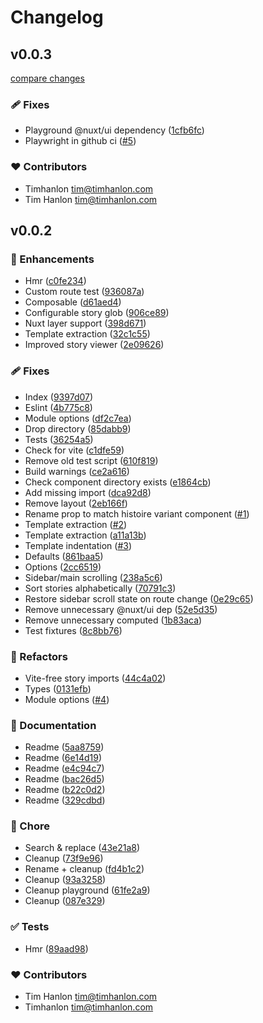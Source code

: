 # Changelog


## v0.0.3

[compare changes](https://github.com/timhanlon/bedtime/compare/v0.0.2...v0.0.3)

### 🩹 Fixes

- Playground @nuxt/ui dependency ([1cfb6fc](https://github.com/timhanlon/bedtime/commit/1cfb6fc))
- Playwright in github ci ([#5](https://github.com/timhanlon/bedtime/pull/5))

### ❤️ Contributors

- Timhanlon <tim@timhanlon.com>
- Tim Hanlon <tim@timhanlon.com>

## v0.0.2


### 🚀 Enhancements

- Hmr ([c0fe234](https://github.com/timhanlon/bedtime/commit/c0fe234))
- Custom route test ([936087a](https://github.com/timhanlon/bedtime/commit/936087a))
- Composable ([d61aed4](https://github.com/timhanlon/bedtime/commit/d61aed4))
- Configurable story glob ([906ce89](https://github.com/timhanlon/bedtime/commit/906ce89))
- Nuxt layer support ([398d671](https://github.com/timhanlon/bedtime/commit/398d671))
- Template extraction ([32c1c55](https://github.com/timhanlon/bedtime/commit/32c1c55))
- Improved story viewer ([2e09626](https://github.com/timhanlon/bedtime/commit/2e09626))

### 🩹 Fixes

- Index ([9397d07](https://github.com/timhanlon/bedtime/commit/9397d07))
- Eslint ([4b775c8](https://github.com/timhanlon/bedtime/commit/4b775c8))
- Module options ([df2c7ea](https://github.com/timhanlon/bedtime/commit/df2c7ea))
- Drop directory ([85dabb9](https://github.com/timhanlon/bedtime/commit/85dabb9))
- Tests ([36254a5](https://github.com/timhanlon/bedtime/commit/36254a5))
- Check for vite ([c1dfe59](https://github.com/timhanlon/bedtime/commit/c1dfe59))
- Remove old test script ([610f819](https://github.com/timhanlon/bedtime/commit/610f819))
- Build warnings ([ce2a616](https://github.com/timhanlon/bedtime/commit/ce2a616))
- Check component directory exists ([e1864cb](https://github.com/timhanlon/bedtime/commit/e1864cb))
- Add missing import ([dca92d8](https://github.com/timhanlon/bedtime/commit/dca92d8))
- Remove layout ([2eb166f](https://github.com/timhanlon/bedtime/commit/2eb166f))
- Rename prop to match histoire variant component ([#1](https://github.com/timhanlon/bedtime/pull/1))
- Template extraction ([#2](https://github.com/timhanlon/bedtime/pull/2))
- Template extraction ([a11a13b](https://github.com/timhanlon/bedtime/commit/a11a13b))
- Template indentation ([#3](https://github.com/timhanlon/bedtime/pull/3))
- Defaults ([861baa5](https://github.com/timhanlon/bedtime/commit/861baa5))
- Options ([2cc6519](https://github.com/timhanlon/bedtime/commit/2cc6519))
- Sidebar/main scrolling ([238a5c6](https://github.com/timhanlon/bedtime/commit/238a5c6))
- Sort stories alphabetically ([70791c3](https://github.com/timhanlon/bedtime/commit/70791c3))
- Restore sidebar scroll state on route change ([0e29c65](https://github.com/timhanlon/bedtime/commit/0e29c65))
- Remove unnecessary @nuxt/ui dep ([52e5d35](https://github.com/timhanlon/bedtime/commit/52e5d35))
- Remove unnecessary computed ([1b83aca](https://github.com/timhanlon/bedtime/commit/1b83aca))
- Test fixtures ([8c8bb76](https://github.com/timhanlon/bedtime/commit/8c8bb76))

### 💅 Refactors

- Vite-free story imports ([44c4a02](https://github.com/timhanlon/bedtime/commit/44c4a02))
- Types ([0131efb](https://github.com/timhanlon/bedtime/commit/0131efb))
- Module options ([#4](https://github.com/timhanlon/bedtime/pull/4))

### 📖 Documentation

- Readme ([5aa8759](https://github.com/timhanlon/bedtime/commit/5aa8759))
- Readme ([6e14d19](https://github.com/timhanlon/bedtime/commit/6e14d19))
- Readme ([e4c94c7](https://github.com/timhanlon/bedtime/commit/e4c94c7))
- Readme ([bac26d5](https://github.com/timhanlon/bedtime/commit/bac26d5))
- Readme ([b22c0d2](https://github.com/timhanlon/bedtime/commit/b22c0d2))
- Readme ([329cdbd](https://github.com/timhanlon/bedtime/commit/329cdbd))

### 🏡 Chore

- Search & replace ([43e21a8](https://github.com/timhanlon/bedtime/commit/43e21a8))
- Cleanup ([73f9e96](https://github.com/timhanlon/bedtime/commit/73f9e96))
- Rename + cleanup ([fd4b1c2](https://github.com/timhanlon/bedtime/commit/fd4b1c2))
- Cleanup ([93a3258](https://github.com/timhanlon/bedtime/commit/93a3258))
- Cleanup playground ([61fe2a9](https://github.com/timhanlon/bedtime/commit/61fe2a9))
- Cleanup ([087e329](https://github.com/timhanlon/bedtime/commit/087e329))

### ✅ Tests

- Hmr ([89aad98](https://github.com/timhanlon/bedtime/commit/89aad98))

### ❤️ Contributors

- Tim Hanlon <tim@timhanlon.com>
- Timhanlon <tim@timhanlon.com>

